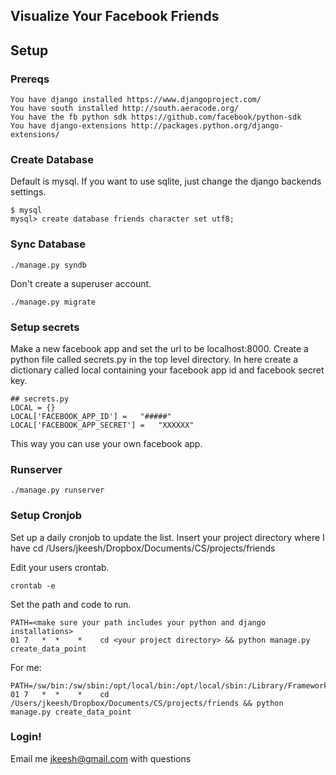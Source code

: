 ## Visualize Your Facebook Friends


## Setup

### Prereqs

    You have django installed https://www.djangoproject.com/
	You have south installed http://south.aeracode.org/
	You have the fb python sdk https://github.com/facebook/python-sdk
	You have django-extensions http://packages.python.org/django-extensions/

### Create Database

Default is mysql. If you want to use sqlite, just change the django backends settings.

    $ mysql
    mysql> create database friends character set utf8;


### Sync Database

    ./manage.py syndb

Don't create a superuser account.

    ./manage.py migrate

### Setup secrets

Make a new facebook app and set the url to be localhost:8000. Create a python file called secrets.py in the top level directory. In here create a dictionary called local containing your facebook app id and facebook secret key.

	## secrets.py
    LOCAL = {}
    LOCAL['FACEBOOK_APP_ID'] =   "#####" 
    LOCAL['FACEBOOK_APP_SECRET'] =   "XXXXXX"

This way you can use your own facebook app.


### Runserver

    ./manage.py runserver


### Setup Cronjob

Set up a daily cronjob to update the list. Insert your project directory where I have 
cd /Users/jkeesh/Dropbox/Documents/CS/projects/friends

Edit your users crontab.

    crontab -e

Set the path and code to run.

    PATH=<make sure your path includes your python and django installations>
    01 7   *  *    *    cd <your project directory> && python manage.py create_data_point


For me:

    PATH=/sw/bin:/sw/sbin:/opt/local/bin:/opt/local/sbin:/Library/Frameworks/Python.framework/Versions/Current/bin:/opt/local/bin:/usr/local/bin:/usr/bin:/bin:/usr/sbin:/sbin:/usr/local/bin:/usr/local/git/bin:/usr/texbin:/usr/X11/bin:/usr/local/sbin:/usr/local/mysql/bin:/Users/jkeesh/bin:/usr/X11R6/bin
    01 7   *  *    *    cd /Users/jkeesh/Dropbox/Documents/CS/projects/friends && python manage.py create_data_point


### Login!


Email me jkeesh@gmail.com with questions
